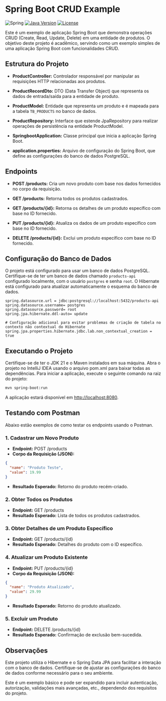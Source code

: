 # Spring Boot CRUD Example
![Spring](https://img.shields.io/badge/spring-%236DB33F.svg?style=for-the-badge&logo=spring&logoColor=white)
[![Java Version](https://img.shields.io/badge/Java-21-blue.svg)](https://openjdk.java.net/projects/jdk/11/)
[![License](https://img.shields.io/badge/License-MIT-green.svg)](https://opensource.org/licenses/MIT)

Este é um exemplo de aplicação Spring Boot que demonstra operações CRUD (Create, Read, Update, Delete) em uma entidade de produtos. O objetivo deste projeto é acadêmico, servindo como um exemplo simples de uma aplicação Spring Boot com funcionalidades CRUD.

## Estrutura do Projeto

- **ProductController:** Controlador responsável por manipular as requisições HTTP relacionadas aos produtos.

- **ProductRecordDto:** DTO (Data Transfer Object) que representa os dados de entrada/saída para a entidade de produto.

- **ProductModel:** Entidade que representa um produto e é mapeada para a tabela `TB_PRODUCTS` no banco de dados.

- **ProductRepository:** Interface que estende JpaRepository para realizar operações de persistência na entidade ProductModel.

- **SpringbootApplication:** Classe principal que inicia a aplicação Spring Boot.

- **application.properties:** Arquivo de configuração do Spring Boot, que define as configurações do banco de dados PostgreSQL.

## Endpoints

- **POST /products:** Cria um novo produto com base nos dados fornecidos no corpo da requisição.

- **GET /products:** Retorna todos os produtos cadastrados.

- **GET /products/{id}:** Retorna os detalhes de um produto específico com base no ID fornecido.

- **PUT /products/{id}:** Atualiza os dados de um produto específico com base no ID fornecido.

- **DELETE /products/{id}:** Exclui um produto específico com base no ID fornecido.

## Configuração do Banco de Dados

O projeto está configurado para usar um banco de dados PostgreSQL. Certifique-se de ter um banco de dados chamado `products-api` configurado localmente, com o usuário `postgres` e senha `root`. O Hibernate está configurado para atualizar automaticamente o esquema do banco de dados.

```properties
spring.datasource.url = jdbc:postgresql://localhost:5432/products-api
spring.datasource.username= postgres
spring.datasource.password= root
spring.jpa.hibernate.ddl-auto= update

# Configuração adicional para evitar problemas de criação de tabela no contexto não contextual do Hibernate
spring.jpa.properties.hibernate.jdbc.lab.non_contextual_creation = true
```

## Executando o Projeto

Certifique-se de ter o JDK 21 e o Maven instalados em sua máquina. Abra o projeto no IntelliJ IDEA usando o arquivo pom.xml para baixar todas as dependências.
Para iniciar a aplicação, execute o seguinte comando na raiz do projeto:
```bash
mvn spring-boot:run
```

A aplicação estará disponível em [http://localhost:8080](http://localhost:8080).

## Testando com Postman

Abaixo estão exemplos de como testar os endpoints usando o Postman.

### 1. Cadastrar um Novo Produto

- **Endpoint:** POST /products
- **Corpo da Requisição (JSON):**
```json
{
  "name": "Produto Teste",
  "value": 19.99
}
```
- **Resultado Esperado:** Retorno do produto recém-criado.

### 2. Obter Todos os Produtos

- **Endpoint:** GET /products
- **Resultado Esperado:** Lista de todos os produtos cadastrados.

### 3. Obter Detalhes de um Produto Específico

- **Endpoint:** GET /products/{id}
- **Resultado Esperado:** Detalhes do produto com o ID específico.

### 4. Atualizar um Produto Existente

- **Endpoint:** PUT /products/{id}
- **Corpo da Requisição (JSON):**
```json
{
  "name": "Produto Atualizado",
  "value": 29.99
}
```
- **Resultado Esperado:** Retorno do produto atualizado.

### 5. Excluir um Produto

- **Endpoint:** DELETE /products/{id}
- **Resultado Esperado:** Confirmação de exclusão bem-sucedida.

## Observações
Este projeto utiliza o Hibernate e o Spring Data JPA para facilitar a interação com o banco de dados. Certifique-se de ajustar as configurações do banco de dados conforme necessário para o seu ambiente.

Este é um exemplo básico e pode ser expandido para incluir autenticação, autorização, validações mais avançadas, etc., dependendo dos requisitos do projeto.
